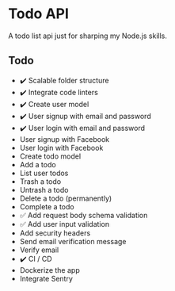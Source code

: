 # Todo API

A todo list api just for sharping my Node.js skills.

## Todo

- :heavy_check_mark: Scalable folder structure
- :heavy_check_mark: Integrate code linters
- :heavy_check_mark: Create user model
- :heavy_check_mark: User signup with email and password
- :heavy_check_mark: User login with email and password
- User signup with Facebook
- User login with Facebook
- Create todo model
- Add a todo
- List user todos
- Trash a todo
- Untrash a todo
- Delete a todo (permanently)
- Complete a todo
- :white_check_mark: Add request body schema validation
- :white_check_mark: Add user input validation
- Add security headers
- Send email verification message
- Verify email
- :heavy_check_mark: CI / CD
- Dockerize the app
- Integrate Sentry
